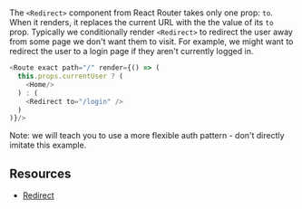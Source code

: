 # <Redirect>

The `<Redirect>` component from React Router takes only one prop: `to`.
When it renders, it replaces the current URL with the the value of its `to` prop.
Typically we conditionally render `<Redirect>` to redirect the user away from
some page we don't want them to visit. For example, we might want to redirect
the user to a login page if they aren't currently logged in.

```js
<Route exact path="/" render={() => (
  this.props.currentUser ? (
    <Home/>
  ) : (
    <Redirect to="/login" />
  )
)}/>
```

Note: we will teach you to use a more flexible auth pattern - don't
directly imitate this example.

## Resources

* [Redirect](https://reacttraining.com/react-router/web/api/Redirect)

